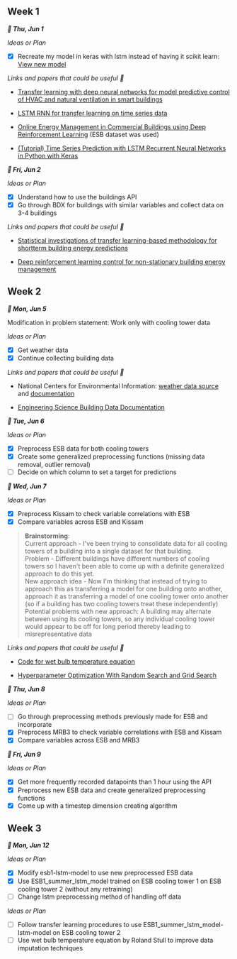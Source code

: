 ## **Week 1**

**_:calendar: Thu, Jun 1_**

_Ideas or Plan_

- [x] Recreate my model in keras with lstm instead of having it scikit learn: [View new model](../models/esb1_lstm_model.ipynb)

_Links and papers that could be useful :link:_

- [Transfer learning with deep neural networks for model predictive control of HVAC and natural ventilation in smart buildings](https://www.sciencedirect.com/science/article/pii/S0959652619347365)

- [LSTM RNN for transfer learning on time series data](https://towardsdatascience.com/transfer-learning-for-time-series-prediction-4697f061f000)

- [Online Energy Management in Commercial Buildings using Deep Reinforcement Learning](https://ieeexplore.ieee.org/stamp/stamp.jsp?tp=&arnumber=8784062&tag=1) (ESB dataset was used)

- [(Tutorial) Time Series Prediction with LSTM Recurrent Neural Networks in Python with Keras](https://machinelearningmastery.com/time-series-prediction-lstm-recurrent-neural-networks-python-keras/)

**_:calendar: Fri, Jun 2_**

_Ideas or Plan_

- [x] Understand how to use the buildings API
- [x] Go through BDX for buildings with similar variables and collect data on 3-4 buildings

_Links and papers that could be useful :link:_

- [Statistical investigations of transfer learning-based methodology for shortterm building energy predictions](https://www.sciencedirect.com/science/article/pii/S0306261920300118?ref=pdf_download&fr=RR-2&rr=7d0b6d0aaba3f7cc)

- [Deep reinforcement learning control for non-stationary building energy management](https://www.sciencedirect.com/science/article/pii/S0378778822007551)

## **Week 2**

**_:calendar: Mon, Jun 5_**

Modification in problem statement: Work only with cooling tower data

_Ideas or Plan_

- [x] Get weather data
- [x] Continue collecting building data

_Links and papers that could be useful :link:_

- National Centers for Environmental Information: [weather data source](https://www.ncei.noaa.gov/cdo-web/search) and [documentation](https://www.ncei.noaa.gov/data/daily-summaries/doc/GHCND_documentation.pdf)

- [Engineering Science Building Data Documentation](https://iahmed.me/EngineeringScienceBuilding/)

**_:calendar: Tue, Jun 6_**

_Ideas or Plan_

- [x] Preprocess ESB data for both cooling towers
- [x] Create some generalized preprocessing functions (missing data removal, outlier removal)
- [ ] Decide on which column to set a target for predictions

**_:calendar: Wed, Jun 7_**

_Ideas or Plan_

- [x] Preprocess Kissam to check variable correlations with ESB
- [x] Compare variables across ESB and Kissam

> **Brainstorming**:<br/>
> Current approach - I've been trying to consolidate data for all cooling towers of a building into a single dataset for that building.<br/>
> Problem - Different buildings have different numbers of cooling towers so I haven't been able to come up with a definite generalized approach to do this yet.<br/>
> New approach idea - Now I'm thinking that instead of trying to approach this as transferring a model for one building onto another, approach it as transferring a model of one cooling tower onto another (so if a building has two cooling towers treat these independently)<br/>
> Potential problems with new approach: A building may alternate between using its cooling towers, so any individual cooling tower would appear to be off for long period thereby leading to misrepresentative data<br/>

_Links and papers that could be useful :link:_

- [Code for wet bulb temperature equation](https://github.com/hazrmard/EngineeringScienceBuilding/blob/master/src/preprocessing/thermo.py)

- [Hyperparameter Optimization With Random Search and Grid Search](https://machinelearningmastery.com/hyperparameter-optimization-with-random-search-and-grid-search/)

**_:calendar: Thu, Jun 8_**

_Ideas or Plan_

- [ ] Go through preprocessing methods previously made for ESB and incorporate
- [x] Preprocess MRB3 to check variable correlations with ESB and Kissam
- [x] Compare variables across ESB and MRB3

**_:calendar: Fri, Jun 9_**

_Ideas or Plan_

- [x] Get more frequently recorded datapoints than 1 hour using the API
- [x] Preprocess new ESB data and create generalized preprocessing functions
- [x] Come up with a timestep dimension creating algorithm

## **Week 3**

**_:calendar: Mon, Jun 12_**

_Ideas or Plan_

- [x] Modify esb1-lstm-model to use new preprocessed ESB data
- [x] Use ESB1_summer_lstm_model trained on ESB cooling tower 1 on ESB cooling tower 2 (without any retraining)
- [ ] Change lstm preprocessing method of handling off data

_Ideas or Plan_

- [ ] Follow transfer learning procedures to use ESB1_summer_lstm_model-lstm-model on ESB cooling tower 2
- [ ] Use wet bulb temperature equation by Roland Stull to improve data imputation techniques
